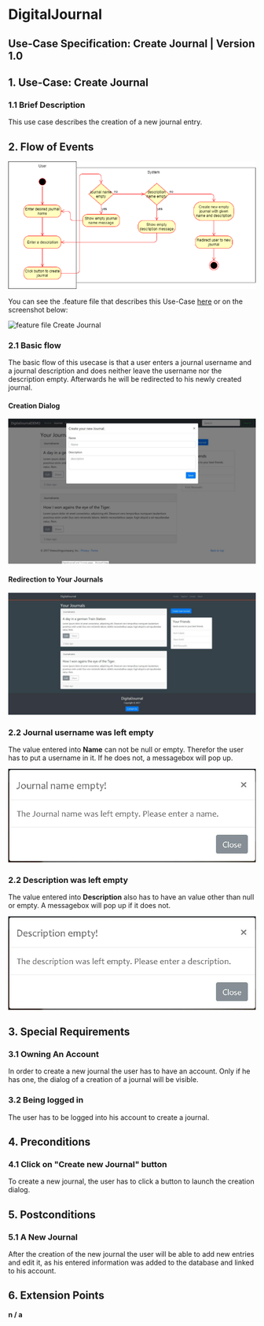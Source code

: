 # DigitalJournal
## Use-Case Specification: Create Journal | Version 1.0



## 1. Use-Case: Create Journal

### 1.1 Brief Description

This use case describes the creation of a new journal entry.

## 2. Flow of Events

![AD_Create Journal](Activity_Diagram_Create_Journal.png)

You can see the .feature file that describes this Use-Case [here](https://github.com/Toaster996/softwareengineering/blob/master/DigitalJournal/src/test/resources/features/CreateJournal.feature) or on the screenshot below:

![feature file Create Journal](https://github.com/Toaster996/softwareengineering/blob/master/DigitalJournal/src/test/resources/features/CreateJournal.png?raw=true)

### 2.1 Basic flow

The basic flow of this usecase is that a user enters a journal username and a journal description and does neither leave the username nor the description empty. Afterwards he will be redirected to his newly created journal.

#### Creation Dialog 

![create_journal](create_journal.png)

#### Redirection to Your Journals

![journals](journals.png)

### 2.2 Journal username was left empty

The value entered into **Name** can not be null or empty. Therefor the user has to put a username in it. If he does not, a messagebox will pop up.

![journal_name_empty](journal_name_empty.png)

### 2.2 Description was left empty

The value entered into **Description** also has to have an value other than null or empty. A messagebox will pop up if it does not. 

![description_empty](description_empty.png)

## 3. Special Requirements

### 3.1 Owning An Account
        
In order to create a new journal the user has to have an account. Only if he has one, the dialog of a creation of a journal will be visible.

### 3.2 Being logged in

The user has to be logged into his account to create a journal.

## 4. Preconditions

### 4.1 Click on "Create new Journal" button

To create a new journal, the user has to click a button to launch the creation dialog.

## 5. Postconditions

### 5.1 A New Journal

After the creation of the new journal the user will be able to add new entries and edit it, as his entered information was added to the database and linked to his account. 

## 6. Extension Points

**n / a**